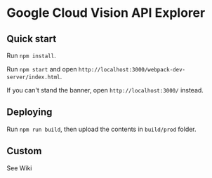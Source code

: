 # Google Cloud Vision API Explorer

## Quick start

Run `npm install`.

Run `npm start` and open `http://localhost:3000/webpack-dev-server/index.html`.

If you can't stand the banner, open `http://localhost:3000/` instead.

## Deploying

Run `npm run build`, then upload the contents in `build/prod` folder.

## Custom

See Wiki
